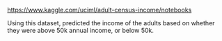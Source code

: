 https://www.kaggle.com/uciml/adult-census-income/notebooks

Using this dataset, predicted the income of the adults based on whether they were above 50k annual income, or below 50k. 
